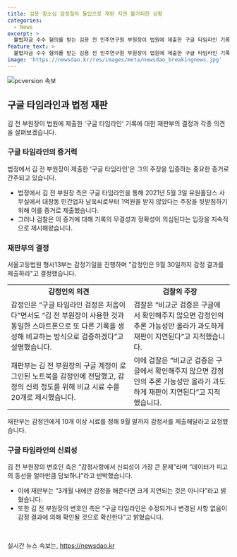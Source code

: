 ```yaml
---
title: 김용 항소심 감정절차 돌입으로 재판 지연 불가피한 상황
categories:
  - News
excerpt: >
  불법자금 수수 혐의를 받는 김용 전 민주연구원 부원장이 법원에 제출한 구글 타임라인 기록으로 인한 감정 절차가 서울고등법원에서 진행되고 있다. 이로 인해 재판 일정이 다소 지연될 전망이며, 검찰은 기록의 무결성과 정확성을 의심하고 있다. 재판부는 감정인에게 10개 이상의 시료를 정해 9월 말까지 감정서를 제출하도록 요청했으며, 김 전 부원장의 변호인 측은 구글 타임라인이 수정되거나 변경된 사항이 없음을 강조하고 있다.
feature_text: >
  불법자금 수수 혐의를 받는 김용 전 민주연구원 부원장이 법원에 제출한 구글 타임라인 기록으로 인한 감정 절차가 서울고등법원에서 진행되고 있다. 이로 인해 재판 일정이 다소 지연될 전망이며, 검찰은 기록의 무결성과 정확성을 의심하고 있다. 재판부는 감정인에게 10개 이상의 시료를 정해 9월 말까지 감정서를 제출하도록 요청했으며, 김 전 부원장의 변호인 측은 구글 타임라인이 수정되거나 변경된 사항이 없음을 강조하고 있다.
image: 'https://newsdao.kr/res/images/meta/newsdao_breakingnews.jpg'
---
```


<p><img src="https://newsdao.kr/res/images/meta/newsdao_breakingnews.jpg" alt="pcversion 속보" /></p>

<h2 data-ke-size="size26">구글 타임라인과 법정 재판</h2>

<p data-ke-size="size16">김 전 부원장이 법원에 제출한 '구글 타임라인' 기록에 대한 재판부의 결정과 각종 의견을 살펴보겠습니다.</p>

<h3>구글 타임라인의 증거력</h3>

<p data-ke-size="size16">법정에서 김 전 부원장이 제출한 '구글 타임라인'은 그의 주장을 입증하는 중요한 증거로 간주되고 있습니다.</p>

<ul>
  <li>법정에서 김 전 부원장 측은 구글 타임라인을 통해 2021년 5월 3일 유원홀딩스 사무실에서 대장동 민간업자 남욱씨로부터 1억원을 받지 않았다는 주장을 뒷받침하기 위해 이를 증거로 제출했습니다.</li>
  <li>그러나 검찰은 이 증거에 대해 기록의 무결성과 정확성이 의심된다는 입장을 지속적으로 제시해왔습니다.</li>
</ul>

<h3>재판부의 결정</h3>

<p data-ke-size="size16">서울고등법원 형사13부는 감정기일을 진행하며 "감정인은 9월 30일까지 감정 결과를 제출하라"고 결정했습니다.</p>

<table>
  <tr>
    <td style="text-align: center; height: 17px;"><b>감정인의 의견</b></td>
    <td style="text-align: center; height: 17px;"><b>검찰의 주장</b></td>
  </tr>
  <tr>
    <td>감정인은 “구글 타임라인 검정은 처음이다”면서도 “김 전 부원장이 사용한 것과 동일한 스마트폰으로 또 다른 기록을 생성해 비교하는 방식으로 검증하겠다”고 설명했습니다.</td>
    <td>검찰은 “비교군 검증은 구글에서 확인해주지 않으면 감정인의 추론 가능성만 올라가 과도하게 재판이 지연된다”고 지적했습니다.</td>
  </tr>
  <tr>
    <td>재판부는 김 전 부원장의 구글 계정이 로그인된 노트북을 감정인에 전달했고, 감정의 신뢰 정도를 위해 비교 시료 수를 20개로 제시했습니다.</td>
    <td>이에 검찰은 “비교군 검증은 구글에서 확인해주지 않으면 감정인의 추론 가능성만 올라가 과도하게 재판이 지연된다”고 지적했습니다.</td>
  </tr>
</table>

<p data-ke-size="size16">재판부는 감정인에게 10개 이상 시료를 정해 9월 말까지 감정서를 제출해달라고 요청했습니다.</p>

<h3>구글 타임라인의 신뢰성</h3>

<p data-ke-size="size16">김 전 부원장의 변호인 측은 “감정사항에서 신뢰성이 가장 큰 문제”라며 “데이터가 피고의 동선을 얼마만큼 담보하냐”라고 반박했습니다.</p>

<ul>
  <li>이에 재판부는 “3개월 내에만 감정을 해준다면 크게 지연되는 것은 아니다”라고 밝혔습니다.</li>
  <li>또한 김 전 부원장의 변호인 측은 “구글 타임라인은 수정되거나 변경된 사항 없음이 감정 결과에 의해 확인될 것으로 확신한다”고 밝혔습니다.</li>
</ul>

<p data-ke-size="size16">&nbsp;</p>
실시간 뉴스 속보는, <a href="https://newsdao.kr" rel="dofollow">https://newsdao.kr</a>


